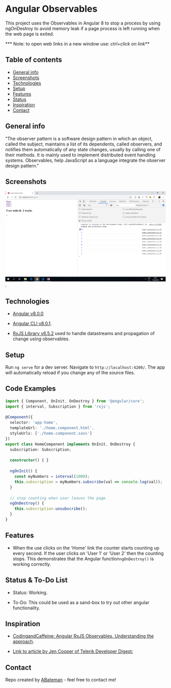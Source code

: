 # Angular Observables

This project uses the Observables in Angular 8 to stop a process by using ngOnDestroy to avoid memory leak if a page process is left running when the web page is exited.

*** Note: to open web links in a new window use: _ctrl+click on link_**

## Table of contents

* [General info](#general-info)
* [Screenshots](#screenshots)
* [Technologies](#technologies)
* [Setup](#setup)
* [Features](#features)
* [Status](#status)
* [Inspiration](#inspiration)
* [Contact](#contact)

## General info

"The observer pattern is a software design pattern in which an object, called the subject, maintains a list of its dependents, called observers, and notifies them automatically of any state changes, usually by calling one of their methods. It is mainly used to implement distributed event handling systems. Observables, help JavaScript as a language integrate the observer design pattern."

## Screenshots

![Example screenshot](./img/observables.png).

## Technologies

* [Angular v8.0.0](https://angular.io/)

* [Angular CLI v8.0.1](https://cli.angular.io/).

* [RxJS Library v6.5.2](https://angular.io/guide/rx-library) used to handle datastreams and propagation of change using observables.

## Setup

Run `ng serve` for a dev server. Navigate to `http://localhost:4200/`. The app will automatically reload if you change any of the source files.

## Code Examples

```typescript
import { Component, OnInit, OnDestroy } from '@angular/core';
import { interval, Subscription } from 'rxjs';

@Component({
  selector: 'app-home',
  templateUrl: './home.component.html',
  styleUrls: ['./home.component.sass']
})
export class HomeComponent implements OnInit, OnDestroy {
  subscription: Subscription;

  constructor() { }

  ngOnInit() {
    const myNumbers = interval(1000);
    this.subscription = myNumbers.subscribe(val => console.log(val));
  }

  // stop counting when user leaves the page
  ngOnDestroy() {
    this.subscription.unsubscribe();
  }
}

```

## Features

* When the use clicks on the 'Home' link the counter starts counting up every second. If the user clicks on 'User 1' or 'User 2' then the counting stops. This demonstrates that the Angular function`ngOnDestroy()` is working correctly.

## Status & To-Do List

* Status: Working.

* To-Do: This could be used as a sand-box to try out other angular functionality.

## Inspiration

* [CodingandCaffeine: Angular RxJS Observables. Understanding the approach](https://www.youtube.com/watch?v=R7Y8k8mHEeA).

* [Link to article by Jen Cooper of Telerik Developer Digest:](https://developer.telerik.com/topics/web-development/introduction-observables-angular-developers/)

## Contact

Repo created by [ABateman](https://www.andrewbateman.org) - feel free to contact me!
